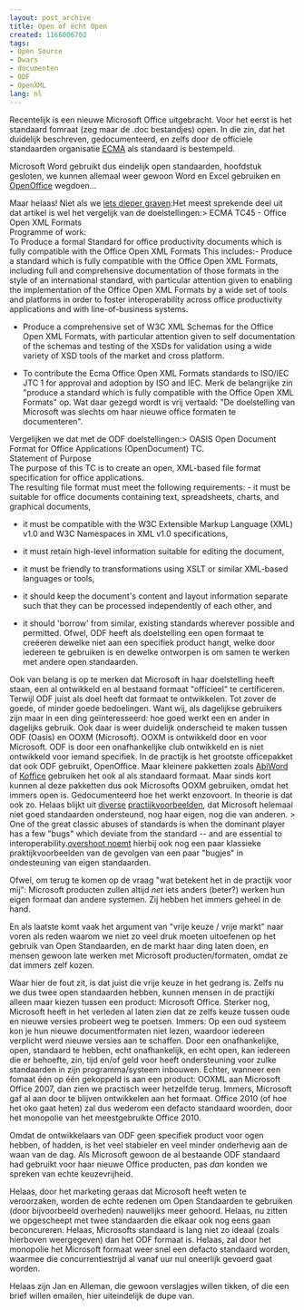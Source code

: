 ```yaml
---
layout: post_archive
title: Open of écht Open
created: 1166006702
tags:
- Open Source
- Dwars
- documenten
- ODF
- OpenXML
lang: nl
---
```

Recentelijk is een nieuwe Microsoft Office uitgebracht. Voor het eerst is het standaard fomraat (zeg maar de .doc bestandjes) open. In die zin, dat het duidelijk beschreven, gedocumenteerd, en zelfs door de officiele standaarden organisatie [ECMA](http://www.ecma-international.org/memento/index.html) als standaard is bestempeld.

Microsoft Word gebruikt dus eindelijk open standaarden, hoofdstuk gesloten, we kunnen allemaal weer gewoon Word en Excel gebruiken en [OpenOffice](http://nl.openoffice.org/) wegdoen...

Maar helaas! Niet als we [iets dieper graven](http://www.groklaw.net/article.php?story=20061212025314700):<!--break-->Het meest sprekende deel uit dat artikel is wel het vergelijk van de doelstellingen:>     ECMA TC45 - Office Open XML Formats<br />    Programme of work:<br />    To Produce a formal Standard for office productivity documents which is fully compatible with the Office Open XML Formats This includes:-   Produce a standard which is fully compatible with the Office Open XML Formats, including full and comprehensive documentation of those formats in the style of an international standard, with particular attention given to enabling the implementation of the Office Open XML Formats by a wide set of tools and platforms in order to foster interoperability across office productivity applications and with line-of-business systems.  


-  Produce a comprehensive set of W3C XML Schemas for the Office Open XML Formats, with particular attention given to self documentation of the schemas and testing of the XSDs for validation using a wide variety of XSD tools of the market and cross platform.  


-  To contribute the Ecma Office Open XML Formats standards to ISO/IEC JTC 1 for approval and adoption by ISO and IEC.
Merk de belangrijke zin "produce a standard which is fully compatible with the Office Open XML Formats" op. Wat daar gezegd wordt is vrij vertaald: "De doelstelling van Microsoft was slechts om haar nieuwe office formaten te documenteren".

Vergelijken we dat met de ODF doelstellingen:>     OASIS Open Document Format for Office Applications (OpenDocument) TC. <br />Statement of Purpose<br />    The purpose of this TC is to create an open, XML-based file format specification for office applications.<br />    The resulting file format must meet the following requirements:  -  it must be suitable for office documents containing text, spreadsheets, charts, and graphical documents,  


-  it must be compatible with the W3C Extensible Markup Language (XML) v1.0 and W3C Namespaces in XML v1.0 specifications,  


-  it must retain high-level information suitable for editing the document,  


-  it must be friendly to transformations using XSLT or similar XML-based languages or tools,  


-  it should keep the document's content and layout information separate such that they can be processed independently of each other, and  


-  it should 'borrow' from similar, existing standards wherever possible and permitted.
Ofwel, ODF heeft als doelstelling een open formaat te creëeren dewelke niet aan een specifiek product hangt, welke door iedereen te gebruiken is en dewelke ontworpen is om samen te werken met andere open standaarden.

Ook van belang is op te merken dat Microsoft in haar doelstelling heeft staan, een al ontwikkeld en al bestaand formaat "officieel" te certificeren. Terwijl ODF juist als doel heeft dat formaat te ontwikkelen. Tot zover de goede, of minder goede bedoelingen. Want wij, als dagelijkse gebruikers zijn maar in een ding geïnteresseerd: hoe goed werkt een en ander in dagelijks gebruik. Ook daar is weer duidelijk onderscheid te maken tussen ODF (Oasis) en OOXM (Microsoft). OOXM is ontwikkeld door en voor Microsoft. ODF is door een onafhankelijke club ontwikkeld en is niet ontwikkeld voor iemand specifiek. In de practijk is het grootste officepakket dat ook ODF gebruikt, OpenOffice. Maar kleinere pakketten zoals [AbiWord](http://www.abisource.com/) of [Koffice](http://www.koffice.org/) gebruiken het ook al als standaard formaat. Maar sinds kort kunnen al deze pakketten dus ook Microsofts OOXM gebruiken, omdat het immers open is. Gedocumenteerd hoe het werkt enzovoort. In theorie is dat ook zo. Helaas blijkt uit [diverse](http://news.com.com/2100-1032-5088642.html) [practijkvoorbeelden](http://www.networkworld.com/news/2000/0511kerberos.html), dat Microsoft helemaal niet goed standaarden ondersteund, nog haar eigen, nog die van anderen. > One of the great classic abuses of standards is when the dominant player has a few "bugs" which deviate from the standard -- and are essential to interoperability.[overshoot noemt](http://www.groklaw.net/comment.php?mode=display&sid=20061208135621706&title=You%20missed%20one%2C%20PJ&type=article&order=&hideanonymous=0&pid=0#c515185) hierbij ook nog een paar klassieke praktijkvoorbeelden van de gevolgen van een paar "bugjes" in ondesteuning van eigen standaarden.

Ofwel, om terug te komen op de vraag "wat betekent het in de practijk voor mij": Microsoft producten zullen altijd _net_ iets anders (beter?) werken hun eigen formaat dan andere systemen. Zij hebben het immers geheel in de hand.

En als laatste komt vaak het argument van "vrije keuze / vrije markt" naar voren als reden waarom we niet zo veel druk moeten uitoefenen op het gebruik van Open Standaarden, en de markt haar ding laten doen, en mensen gewoon late werken met Microsoft producten/formaten, omdat ze dat immers zelf kozen.

Waar hier de fout zit, is dat juist die vrije keuze in het gedrang is. Zelfs nu we dus twee open standaarden hebben, kunnen mensen in de practijki alleen maar kiezen tussen een product: Microsoft Office. Sterker nog, Microsoft heeft in het verleden al laten zien dat ze zelfs keuze tussen oude en nieuwe versies probeert weg te poetsen. Immers: Op een oud systeem kon je hun nieuwe documentformaten niet lezen, waardoor iedereen verplicht werd nieuwe versies aan te schaffen. Door een onafhankelijke, open, standaard te hebben, echt onafhankelijk, en echt open, kan iedereen die er behoefte, zin, tijd en/of geld voor heeft ondersteuning voor zulke standaarden in zijn programma/systeem inbouwen. Echter, wanneer een fomaat één op één gekoppeld is aan een product: OOXML aan Microsoft Office 2007, dan zien we practisch weer hetzelfde terug. Immers, Microsoft gaf al aan door te blijven ontwikkelen aan het formaat. Office 2010 (of hoe het oko gaat heten) zal dus wederom een defacto standaard woorden, door het monopolie van het meestgebruikte Office 2010.

Omdat de ontwikkelaars van ODF geen specifiek product voor ogen hebben, of hadden, is het veel stabieler en veel minder onderhevig aan de waan van de dag. Als Microsoft gewoon de al bestaande ODF standaard had gebruikt voor haar nieuwe Office producten, pas _dan_ konden we spreken van echte keuzevrijheid.

Helaas, door het marketing geraas dat Microsoft heeft weten te veroorzaken, worden de echte redenen om Open Standaarden te gebruiken (door bijvoorbeeld overheden) nauwelijks meer gehoord. Helaas, nu zitten we opgescheept met twee standaarden die elkaar ook nog eens gaan beconcureren. Helaas, Microsofts standaard is lang niet zo ideaal (zoals hierboven weergegeven) dan het ODF formaat is. Helaas, zal door het monopolie het Microsoft formaat weer snel een defacto standaard worden, waarmee die concurrentiestrijd al vanaf uur nul oneerlijk gevoerd gaat worden.

Helaas zijn Jan en Alleman, die gewoon verslagjes willen tikken, of die een brief willen emailen, hier uiteindelijk de dupe van. 
